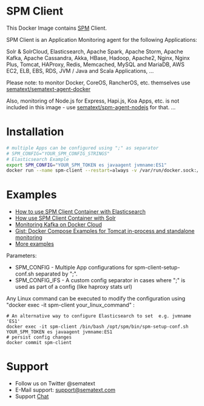 # SPM Client 

This Docker Image contains [SPM](https://sematext.com/spm) Client. 

SPM Client is an Application Monitoring agent for the following Applications:

Solr & SolrCloud, Elasticsearch, Apache Spark, Apache Storm, Apache
Kafka, Apache Cassandra, Akka, HBase, Hadoop, Apache2, Nginx, Nginx
Plus, Tomcat, HAProxy, Redis, Memcached, MySQL and MariaDB, AWS EC2,
ELB, EBS, RDS, JVM / Java and Scala Applications, ...

Please note: to monitor Docker, CoreOS, RancherOS, etc. themselves use [sematext/sematext-agent-docker](https://github.com/sematext/sematext-agent-docker)

Also, monitoring of Node.js for Express, Hapi.js, Koa Apps, etc. is not included in this image - use [sematext/spm-agent-nodejs](https://github.com/sematext/spm-agent-nodejs) for that.
...

# Installation 

```.sh
# multiple Apps can be configured using ";" as separator
# SPM_CONFIG="YOUR_SPM_CONFIG_STRINGS"
# Elasticsearch Example
export SPM_CONFIG="YOUR_SPM_TOKEN es javaagent jvmname:ES1"
docker run --name spm-client --restart=always -v /var/run/docker.sock:/var/run/docker.sock -e $SPM_CONFIG sematext/spm-client

```

# Examples
- [How to use SPM Client Container with Elasticsearch](http://blog.sematext.com/2015/10/28/docker-elasticsearch-how-to-monitor-the-official-elasticsearch-image-on-docker/)
- [How use SPM Client Container with Solr](http://blog.sematext.com/2015/12/09/docker-solr-monitoring/)
- [Monitoring Kafka on Docker Cloud](https://sematext.com/blog/2016/04/19/monitoring-kafka-on-docker-cloud/)
- [Gist: Docker Compose Examples for Tomcat in-process and standalone monitoring](https://gist.github.com/megastef/ada049814fdb69ddca5eff296555b99c)
- [More examples](https://github.com/sematext/docker-spm-client/tree/master/examples)


Parameters:
- SPM_CONFIG - Multiple App configurations for spm-client-setup-conf.sh separated by ";". 
- SPM_CONFIG_IFS - A custom config separator in cases where ";" is used as part of a config (like haproxy stats url)

Any Linux command can be executed to modify the configuration using "docker exec -it spm-client your_linux_command" :

```
# An alternative way to configure Elasticsearch to set  e.g. jvmname 'ES1'
docker exec -it spm-client /bin/bash /opt/spm/bin/spm-setup-conf.sh YOUR_SPM_TOKEN es javaagent jvmname:ES1
# persist config changes
docker commit spm-client
```

# Support
- Follow us on Twitter @sematext
- E-Mail support: support@sematext.com
- Support [Chat](https://apps.sematext.com/users-web/login.do) 

